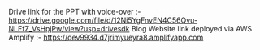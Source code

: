 Drive link for the PPT with voice-over :-
https://drive.google.com/file/d/12Ni5YgFnvEN4C56Qvu-NLFfZ_VsHpjPw/view?usp=drivesdk
Blog Website link deployed via AWS Amplify :-
https://dev9934.d7jrimyueyra8.amplifyapp.com
